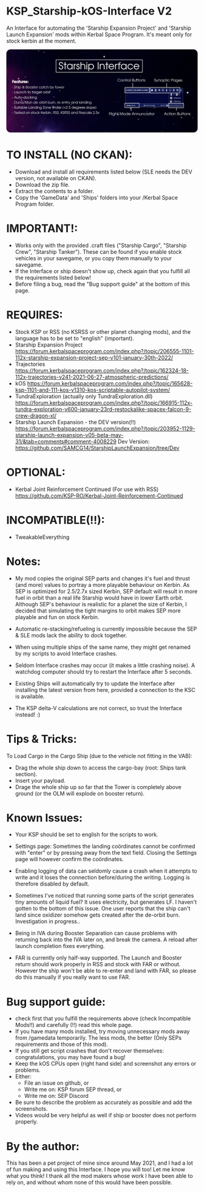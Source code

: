 # KSP_Starship-kOS-Interface V2
An Interface for automating the 'Starship Expansion Project' and 'Starship Launch Expansion' mods within Kerbal Space Program. It's meant only for stock kerbin at the moment.


![Alt text](/Infographic.png)


# TO INSTALL (NO CKAN):
- Download and install all requirements listed below (SLE needs the DEV version, not available on CKAN).
- Download the zip file.
- Extract the contents to a folder.
- Copy the 'GameData' and 'Ships' folders into your /Kerbal Space Program folder.

# IMPORTANT!:
- Works only with the provided .craft files ("Starship Cargo", "Starship Crew", "Starship Tanker"). These can be found if you enable stock vehicles in your savegame, or you copy them manually to your savegame.
- If the Interface or ship doesn't show up, check again that you fulfill all the requirements listed below!
- Before filing a bug, read the "Bug support guide" at the bottom of this page.

# REQUIRES:
- Stock KSP or RSS (no KSRSS or other planet changing mods), and the language has to be set to "english" (important).
- Starship Expansion Project
    https://forum.kerbalspaceprogram.com/index.php?/topic/206555-1101-112x-starship-expansion-project-sep-v101-january-30th-2022/
- Trajectories
    https://forum.kerbalspaceprogram.com/index.php?/topic/162324-18-112x-trajectories-v241-2021-06-27-atmospheric-predictions/
- kOS
    https://forum.kerbalspaceprogram.com/index.php?/topic/165628-ksp-1101-and-111-kos-v1310-kos-scriptable-autopilot-system/
- TundraExploration (actually only TundraExploration.dll)
    https://forum.kerbalspaceprogram.com/index.php?/topic/166915-112x-tundra-exploration-v600-january-23rd-restockalike-spacex-falcon-9-crew-dragon-xl/
- Starship Launch Expansion - the DEV version(!!)
    https://forum.kerbalspaceprogram.com/index.php?/topic/203952-1129-starship-launch-expansion-v05-beta-may-31/&tab=comments#comment-4008229
    Dev Version: https://github.com/SAMCG14/StarshipLaunchExpansion/tree/Dev

# OPTIONAL:
- Kerbal Joint Reinforcement Continued (For use with RSS)
    https://github.com/KSP-RO/Kerbal-Joint-Reinforcement-Continued

# INCOMPATIBLE(!!):
- TweakableEverything



# Notes:
- My mod copies the original SEP parts and changes it's fuel and thrust (and more) values to portray a more playable behaviour on Kerbin. As SEP is optimized for 2.5/2.7x sized Kerbin, SEP default will result in more fuel in orbit than a real life Starship would have in lower Earth orbit. Although SEP's behaviour is realistic for a planet the size of Kerbin, I decided that simulating the tight margins to orbit makes SEP more playable and fun on stock Kerbin.

- Automatic re-stacking/refueling is currently impossible because the SEP & SLE mods lack the ability to dock together.

- When using multiple ships of the same name, they might get renamed by my scripts to avoid Interface crashes.

- Seldom Interface crashes may occur (it makes a little crashing noise). A watchdog computer should try to restart the Interface after 5 seconds.

- Existing Ships will automatically try to update the Interface after installing the latest version from here, provided a connection to the KSC is available.

- The KSP delta-V calculations are not correct, so trust the Interface instead! :)



# Tips & Tricks:
To Load Cargo in the Cargo Ship (due to the vehicle not fitting in the VAB):

- Drag the whole ship down to access the cargo-bay (root: Ships tank section).
- Insert your payload.
- Drage the whole ship up so far that the Tower is completely above ground (or the OLM will explode on booster return).



# Known Issues:
- Your KSP should be set to english for the scripts to work.

- Settings page: Sometimes the landing coördinates cannot be confirmed with "enter" or by pressing away from the text field. Closing the Settings page will however confirm the coördinates.

- Enabling logging of data can seldomly cause a crash when it attempts to write and it loses the connection before/during the writing. Logging is therefore disabled by default.

- Sometimes I've noticed that running some parts of the script generates tiny amounts of liquid fuel? It uses electricity, but generates LF. I haven't gotten to the bottom of this issue. One user reports that the ship can't land since oxidizer somehow gets created after the de-orbit burn. Investigation in progress..

- Being in IVA during Booster Separation can cause problems with returning back into the IVA later on, and break the camera. A reload after launch completion fixes everything.

- FAR is currently only half-way supported. The Launch and Booster return should work properly in RSS and stock with FAR or without. However the ship won't be able to re-enter and land with FAR, so please do this manually if you really want to use FAR.



# Bug support guide:
- check first that you fulfill the requirements above (check Incompatible Mods!!) and carefully (!!) read this whole page.
- If you have many mods installed, try moving unnecessary mods away from /gamedata temporarily. The less mods, the better (Only SEPs requirements and those of this mod).
- If you still get script crashes that don't recover themselves: congratulations, you may have found a bug!
- Keep the kOS CPUs open (right hand side) and screenshot any errors or problems.
- Either:
    - File an issue on github, or
    - Write me on: KSP forum SEP thread, or
    - Write me on: SEP Discord
- Be sure to describe the problem as accurately as possible and add the screenshots.
- Videos would be very helpful as well if ship or booster does not perform properly.



# By the author:
This has been a pet project of mine since around May 2021, and I had a lot of fun making and using this Interface. I hope you will too! Let me know what you think! I thank all the mod makers whose work I have been able to rely on, and without whom none of this would have been possible.
